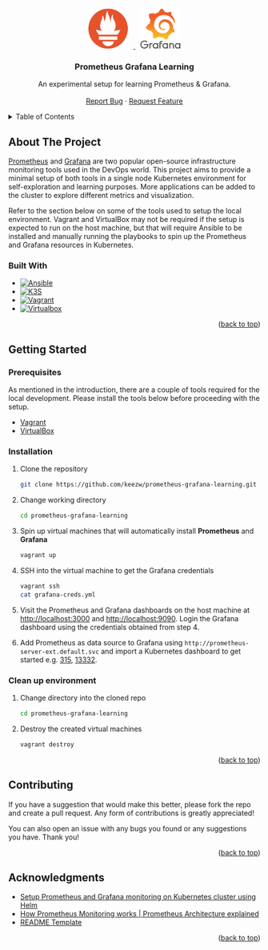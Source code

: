 <a name="readme-top"></a>

<!-- PROJECT LOGO -->
<br />
<div align="center">
  <a href="https://github.com/keezw/prometheus-grafana-learning">
    <img src="docs/assets/prometheus-logo.png" alt="Logo" width="80" height="80" style="margin: 0px 10px">
    <img src="docs/assets/grafana-logo.png" alt="Logo" width="80" height="80" style="margin: 0px 10px">
  </a>

<h3 align="center">Prometheus Grafana Learning</h3>

  <p align="center">
    An experimental setup for learning Prometheus & Grafana.
    <br />
    <br />
    <a href="https://github.com/keezw/prometheus-grafana-learning/issues">Report Bug</a>
    ·
    <a href="https://github.com/keezw/prometheus-grafana-learning/issues">Request Feature</a>
  </p>
</div>

<!-- TABLE OF CONTENTS -->
<details>
  <summary>Table of Contents</summary>
  <ol>
    <li>
      <a href="#about-the-project">About The Project</a>
      <ul>
        <li><a href="#built-with">Built With</a></li>
      </ul>
    </li>
    <li>
      <a href="#getting-started">Getting Started</a>
      <ul>
        <li><a href="#prerequisites">Prerequisites</a></li>
        <li><a href="#installation">Installation</a></li>
      </ul>
    </li>
    <li><a href="#contributing">Contributing</a></li>
    <li><a href="#acknowledgments">Acknowledgments</a></li>
  </ol>
</details>

<!-- ABOUT THE PROJECT -->
## About The Project

[Prometheus][Prometheus-url] and [Grafana][Grafana-url] are two popular open-source infrastructure monitoring tools used in the DevOps world. This project aims to provide a minimal setup of both tools in a single node Kubernetes environment for self-exploration and learning purposes. More applications can be added to the cluster to explore different metrics and visualization.

Refer to the section below on some of the tools used to setup the local environment. Vagrant and VirtualBox may not be required if the setup is expected to run on the host machine, but that will require Ansible to be installed and manually running the playbooks to spin up the Prometheus and Grafana resources in Kubernetes.

### Built With

* [![Ansible][Ansible-shield]][Ansible-url]
* [![K3S][k3s-shield]][k3s-url]
* [![Vagrant][Vagrant-shield]][Vagrant-url]
* [![Virtualbox][VirtualBox-shield]][VirtualBox-url]

<p align="right">(<a href="#readme-top">back to top</a>)</p>

<!-- GETTING STARTED -->
## Getting Started

### Prerequisites

As mentioned in the introduction, there are a couple of tools required for the local development. Please install the tools below before proceeding with the setup.

* [Vagrant](https://developer.hashicorp.com/vagrant/downloads?product_intent=vagrant)
* [VirtualBox](https://www.virtualbox.org/wiki/Downloads)

### Installation

1. Clone the repository

    ```sh
    git clone https://github.com/keezw/prometheus-grafana-learning.git
    ```

2. Change working directory

    ```sh
    cd prometheus-grafana-learning
    ```

3. Spin up virtual machines that will automatically install **Prometheus** and **Grafana**

    ```sh
    vagrant up
    ```

4. SSH into the virtual machine to get the Grafana credentials

    ```sh
    vagrant ssh
    cat grafana-creds.yml
    ```

5. Visit the Prometheus and Grafana dashboards on the host machine at [http://localhost:3000](http://localhost:3000) and [http://localhost:9090](http://localhost:9090). Login the Grafana dashboard using the credentials obtained from step 4.

6. Add Prometheus as data source to Grafana using `http://prometheus-server-ext.default.svc` and import a Kubernetes dashboard to get started e.g. [315](https://grafana.com/grafana/dashboards/315-kubernetes-cluster-monitoring-via-prometheus/), [13332](https://grafana.com/grafana/dashboards/13332-kube-state-metrics-v2/).

### Clean up environment

1. Change directory into the cloned repo

    ```sh
    cd prometheus-grafana-learning
    ```

2. Destroy the created virtual machines

    ```sh
    vagrant destroy
    ```

<p align="right">(<a href="#readme-top">back to top</a>)</p>

<!-- CONTRIBUTING -->
## Contributing

If you have a suggestion that would make this better, please fork the repo and create a pull request. Any form of contributions is greatly appreciated!

You can also open an issue with any bugs you found or any suggestions you have. Thank you!

<p align="right">(<a href="#readme-top">back to top</a>)</p>

<!-- ACKNOWLEDGMENTS -->
## Acknowledgments

* [Setup Prometheus and Grafana monitoring on Kubernetes cluster using Helm](https://medium.com/globant/setup-prometheus-and-grafana-monitoring-on-kubernetes-cluster-using-helm-3484efd85891)
* [How Prometheus Monitoring works | Prometheus Architecture explained](https://youtu.be/h4Sl21AKiDg)
* [README Template](https://github.com/othneildrew/Best-README-Template)

<p align="right">(<a href="#readme-top">back to top</a>)</p>

<!-- MARKDOWN LINKS & IMAGES -->
<!-- https://www.markdownguide.org/basic-syntax/#reference-style-links -->
[Ansible-url]: https://www.ansible.com
[Ansible-shield]: https://img.shields.io/badge/ansible-%231A1918.svg?style=for-the-badge&logo=ansible&logoColor=white
[Grafana-url]: https://grafana.com
[k3s-url]: https://k3s.io
[k3s-shield]: https://camo.githubusercontent.com/7a7019489657c3e4397c997553bef15e15278811ea15146d15ea068cbbb8d950/68747470733a2f2f696d672e736869656c64732e696f2f7374617469632f76313f7374796c653d666f722d7468652d6261646765266d6573736167653d4b337326636f6c6f723d323232323232266c6f676f3d4b3373266c6f676f436f6c6f723d464643363143266c6162656c3d
[Prometheus-url]: https://prometheus.io
[Vagrant-shield]: https://camo.githubusercontent.com/bc72497405983d79f53f7727b62b5e1ef0d4019be97cce74c16225a0b67839f0/68747470733a2f2f696d672e736869656c64732e696f2f7374617469632f76313f7374796c653d666f722d7468652d6261646765266d6573736167653d56616772616e7426636f6c6f723d313836384632266c6f676f3d56616772616e74266c6f676f436f6c6f723d464646464646266c6162656c3d
[Vagrant-url]: https://www.vagrantup.com
[VirtualBox-shield]: https://camo.githubusercontent.com/2ffb5a9c4fe0e6147beea0e3a8e2e5688891c16184019fb7b9b4579b77600b0c/68747470733a2f2f696d672e736869656c64732e696f2f7374617469632f76313f7374796c653d666f722d7468652d6261646765266d6573736167653d5669727475616c426f7826636f6c6f723d313833413631266c6f676f3d5669727475616c426f78266c6f676f436f6c6f723d464646464646266c6162656c3d
[VirtualBox-url]: https://www.virtualbox.org
